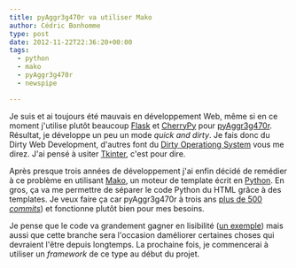```yaml
---
title: pyAggr3g470r va utiliser Mako
author: Cédric Bonhomme
type: post
date: 2012-11-22T22:36:20+00:00
tags:
  - python
  - mako
  - pyAggr3g470r
  - newspipe

---
```

Je suis et ai toujours été mauvais en développement Web, même si en ce moment
j'utilise plutôt beaucoup [Flask][1] et [CherryPy][2] pour [pyAggr3g470r][3].
Résultat, je développe un peu un mode _quick and dirty_. Je fais donc du Dirty
Web Development, d'autres font du [Dirty Operationg System][4] vous me direz.
J'ai pensé à usiter [Tkinter][5], c'est pour dire.

Après presque trois années de développement j'ai enfin décidé de
remédier à ce problème en utilisant [Mako][6], un moteur de template écrit
en [Python][7]. En gros, ça va me permettre de séparer le code Python du HTML
grâce à des templates. Je veux faire ça car pyAggr3g470r à trois ans 
[plus de 500 _commits_][8]) et fonctionne plutôt bien pour mes besoins.

Je pense que le code va grandement gagner en lisibilité ([un exemple][9])
mais aussi que cette branche sera l'occasion daméliorer certaines choses qui
devraient l'être depuis longtemps. La prochaine fois, je commencerai à utiliser
un _framework_ de ce type au début du projet.

 [1]: https://github.com/pallets/flask
 [2]: https://cherrypy.dev
 [3]: https://git.sr.ht/~cedric/pyAggr3g470r
 [4]: http://fr.wikipedia.org/wiki/DOS
 [5]: http://wiki.python.org/moin/TkInter
 [6]: http://www.makotemplates.org
 [7]: http://www.python.org
 [8]: http://www.ohloh.net/p/pyAggr3g470r/commits/summary
 [9]: https://bitbucket.org/cedricbonhomme/pyaggr3g470r/changeset/69d80bb1fd23acd549b9055fee3dc72eb53e7f24